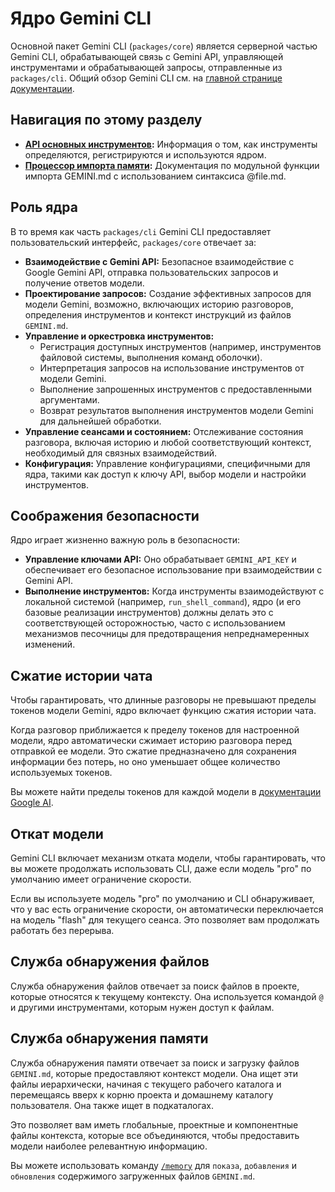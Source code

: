# Ядро Gemini CLI

Основной пакет Gemini CLI (`packages/core`) является серверной частью Gemini CLI, обрабатывающей связь с Gemini API, управляющей инструментами и обрабатывающей запросы, отправленные из `packages/cli`. Общий обзор Gemini CLI см. на [главной странице документации](../index.md).

## Навигация по этому разделу

- **[API основных инструментов](./tools-api.md):** Информация о том, как инструменты определяются, регистрируются и используются ядром.
- **[Процессор импорта памяти](./memport.md):** Документация по модульной функции импорта GEMINI.md с использованием синтаксиса @file.md.

## Роль ядра

В то время как часть `packages/cli` Gemini CLI предоставляет пользовательский интерфейс, `packages/core` отвечает за:

- **Взаимодействие с Gemini API:** Безопасное взаимодействие с Google Gemini API, отправка пользовательских запросов и получение ответов модели.
- **Проектирование запросов:** Создание эффективных запросов для модели Gemini, возможно, включающих историю разговоров, определения инструментов и контекст инструкций из файлов `GEMINI.md`.
- **Управление и оркестровка инструментов:**
  - Регистрация доступных инструментов (например, инструментов файловой системы, выполнения команд оболочки).
  - Интерпретация запросов на использование инструментов от модели Gemini.
  - Выполнение запрошенных инструментов с предоставленными аргументами.
  - Возврат результатов выполнения инструментов модели Gemini для дальнейшей обработки.
- **Управление сеансами и состоянием:** Отслеживание состояния разговора, включая историю и любой соответствующий контекст, необходимый для связных взаимодействий.
- **Конфигурация:** Управление конфигурациями, специфичными для ядра, такими как доступ к ключу API, выбор модели и настройки инструментов.

## Соображения безопасности

Ядро играет жизненно важную роль в безопасности:

- **Управление ключами API:** Оно обрабатывает `GEMINI_API_KEY` и обеспечивает его безопасное использование при взаимодействии с Gemini API.
- **Выполнение инструментов:** Когда инструменты взаимодействуют с локальной системой (например, `run_shell_command`), ядро (и его базовые реализации инструментов) должны делать это с соответствующей осторожностью, часто с использованием механизмов песочницы для предотвращения непреднамеренных изменений.

## Сжатие истории чата

Чтобы гарантировать, что длинные разговоры не превышают пределы токенов модели Gemini, ядро включает функцию сжатия истории чата.

Когда разговор приближается к пределу токенов для настроенной модели, ядро автоматически сжимает историю разговора перед отправкой ее модели. Это сжатие предназначено для сохранения информации без потерь, но оно уменьшает общее количество используемых токенов.

Вы можете найти пределы токенов для каждой модели в [документации Google AI](https://ai.google.dev/gemini-api/docs/models).

## Откат модели

Gemini CLI включает механизм отката модели, чтобы гарантировать, что вы можете продолжать использовать CLI, даже если модель "pro" по умолчанию имеет ограничение скорости.

Если вы используете модель "pro" по умолчанию и CLI обнаруживает, что у вас есть ограничение скорости, он автоматически переключается на модель "flash" для текущего сеанса. Это позволяет вам продолжать работать без перерыва.

## Служба обнаружения файлов

Служба обнаружения файлов отвечает за поиск файлов в проекте, которые относятся к текущему контексту. Она используется командой `@` и другими инструментами, которым нужен доступ к файлам.

## Служба обнаружения памяти

Служба обнаружения памяти отвечает за поиск и загрузку файлов `GEMINI.md`, которые предоставляют контекст модели. Она ищет эти файлы иерархически, начиная с текущего рабочего каталога и перемещаясь вверх к корню проекта и домашнему каталогу пользователя. Она также ищет в подкаталогах.

Это позволяет вам иметь глобальные, проектные и компонентные файлы контекста, которые все объединяются, чтобы предоставить модели наиболее релевантную информацию.

Вы можете использовать команду [`/memory`](../cli/commands.md) для `показа`, `добавления` и `обновления` содержимого загруженных файлов `GEMINI.md`.
